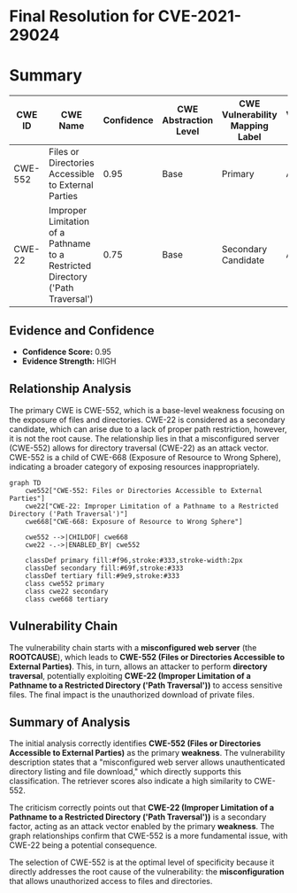 # Final Resolution for CVE-2021-29024

# Summary
| CWE ID | CWE Name | Confidence | CWE Abstraction Level | CWE Vulnerability Mapping Label | CWE-Vulnerability Mapping Notes |
|---|---|---|---|---|---|
| CWE-552 | Files or Directories Accessible to External Parties | 0.95 | Base | Primary | Allowed |
| CWE-22 | Improper Limitation of a Pathname to a Restricted Directory ('Path Traversal') | 0.75 | Base | Secondary Candidate | Allowed |

## Evidence and Confidence

*   **Confidence Score:** 0.95
*   **Evidence Strength:** HIGH

## Relationship Analysis
The primary CWE is CWE-552, which is a base-level weakness focusing on the exposure of files and directories. CWE-22 is considered as a secondary candidate, which can arise due to a lack of proper path restriction, however, it is not the root cause. The relationship lies in that a misconfigured server (CWE-552) allows for directory traversal (CWE-22) as an attack vector. CWE-552 is a child of CWE-668 (Exposure of Resource to Wrong Sphere), indicating a broader category of exposing resources inappropriately.

```mermaid
graph TD
    cwe552["CWE-552: Files or Directories Accessible to External Parties"]
    cwe22["CWE-22: Improper Limitation of a Pathname to a Restricted Directory ('Path Traversal')"]
    cwe668["CWE-668: Exposure of Resource to Wrong Sphere"]
    
    cwe552 -->|CHILDOF| cwe668
    cwe22 -.->|ENABLED_BY| cwe552
    
    classDef primary fill:#f96,stroke:#333,stroke-width:2px
    classDef secondary fill:#69f,stroke:#333
    classDef tertiary fill:#9e9,stroke:#333
    class cwe552 primary
    class cwe22 secondary
    class cwe668 tertiary
```

## Vulnerability Chain
The vulnerability chain starts with a **misconfigured web server** (the **ROOTCAUSE**), which leads to **CWE-552 (Files or Directories Accessible to External Parties)**. This, in turn, allows an attacker to perform **directory traversal**, potentially exploiting **CWE-22 (Improper Limitation of a Pathname to a Restricted Directory ('Path Traversal'))** to access sensitive files. The final impact is the unauthorized download of private files.

## Summary of Analysis
The initial analysis correctly identifies **CWE-552 (Files or Directories Accessible to External Parties)** as the primary **weakness**. The vulnerability description states that a "misconfigured web server allows unauthenticated directory listing and file download," which directly supports this classification. The retriever scores also indicate a high similarity to CWE-552.

The criticism correctly points out that **CWE-22 (Improper Limitation of a Pathname to a Restricted Directory ('Path Traversal'))** is a secondary factor, acting as an attack vector enabled by the primary **weakness**. The graph relationships confirm that CWE-552 is a more fundamental issue, with CWE-22 being a potential consequence.

The selection of CWE-552 is at the optimal level of specificity because it directly addresses the root cause of the vulnerability: the **misconfiguration** that allows unauthorized access to files and directories.